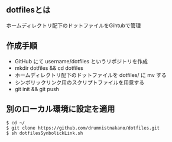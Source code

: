 ## dotfilesとは

ホームディレクトリ配下のドットファイルをGihtubで管理

## 作成手順

- GitHub にて username/dotfiles というリポジトリを作成
- mkdir dotfiles && cd dotfiles
- ホームディレクトリ配下のドットファイルを dotfiles/ に mv する
- シンボリックリンク用のスクリプトファイルを用意する
- git init && git push

## 別のローカル環境に設定を適用
```
$ cd ~/
$ git clone https://github.com/drumnistnakano/dotfiles.git
$ sh dotfilesSynbolickLink.sh
```
